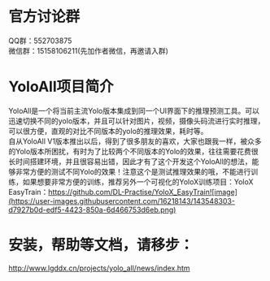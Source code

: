 # 官方讨论群
QQ群：552703875  
微信群：15158106211(先加作者微信，再邀请入群)

# YoloAll项目简介
YoloAll是一个将当前主流Yolo版本集成到同一个UI界面下的推理预测工具。可以迅速切换不同的yolo版本，并且可以针对图片，视频，摄像头码流进行实时推理，可以很方便，直观的对比不同版本的yolo的推理效果，耗时等。  
自从YoloAll V1版本推出以后，得到了很多朋友的喜欢，大家也跟我一样，被众多的Yolo版本所困扰，有时为了比较两个不同版本的Yolo的效果，往往需要花费很长时间搭建环境，并且很容易出错，因此才有了这个开发这个YoloAll的想法，能够非常方便的测试不同Yolo的效果！注意这个是测试推理效果的哦，不能进行训练，如果想要非常方便的训练，推荐另外一个可视化的YoloX训练项目：YoloX EasyTrain：https://github.com/DL-Practise/YoloX_EasyTrain![image](https://user-images.githubusercontent.com/16218143/143548303-d7927b0d-edf5-4423-850a-6d466753d6eb.png)


# 安装，帮助等文档，请移步：
http://www.lgddx.cn/projects/yolo_all/news/index.htm


